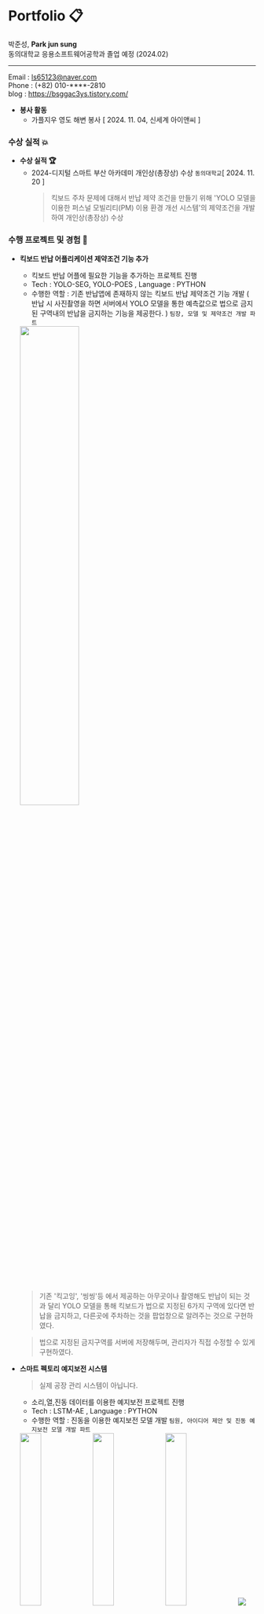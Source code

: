 # Portfolio :clipboard:
박준성, <b>Park jun sung</b></br>
동의대학교 응용소프트웨어공학과 졸업 예정 (2024.02)

---

Email : ls65123@naver.com</br>
Phone : (+82) 010-****-2810</br>
blog : https://bsggac3ys.tistory.com/

- <b>봉사 활동</b>
  - 가플지우 영도 해변 봉사 [ 2024. 11. 04, 신세계 아이앤씨 ]

### 수상 실적  :boom:
- <b>수상 실적 :trophy:</b>
  - 2024-디지털 스마트 부산 아카데미 개인상(총장상) 수상 ```동의대학교```[ 2024. 11. 20 ]
    > 킥보드 주차 문제에 대해서 반납 제약 조건을 만들기 위해 'YOLO 모델을 이용한 퍼스널 모빌리티(PM) 이용 환경 개선 시스템'의 제약조건을 개발하여 개인상(총장상) 수상  
### 수행 프로젝트 및 경험 :seedling:
- **킥보드 반납 어플리케이션 제약조건 기능 추가**
  - 킥보드 반납 어플에 필요한 기능을 추가하는 프로젝트 진행
  - Tech : YOLO-SEG, YOLO-POES , Language : PYTHON
  - 수행한 역할 :  기존 반납앱에 존재하지 않는 킥보드 반납 제약조건 기능 개발  ( 반납 시 사진촬영을 하면 서버에서 YOLO 모델을 통한 예측값으로 법으로 금지된 구역내의 반납을 금지하는 기능을 제공한다. ) ```팀장, 모델 및 제약조건 개발 파트```
  <img src="https://github.com/AnHyeontaek/Portfolio/assets/81468759/a2b96570-9a85-4e6c-a00c-ea9aff57c3ec" width="50%" height="50%"/>

  > 기존 '킥고잉', '씽씽'등 에서 제공하는 아무곳이나 촬영해도 반납이 되는 것과 달리 YOLO 모델을 통해 킥보드가 법으로 지정된 6가지 구역에 있다면 반납을 금지하고, 다른곳에 주차하는 것을 팝업창으로 알려주는 것으로 구현하였다. 
  
  > 법으로 지정된 금지구역를 서버에 저장해두며, 관리자가 직접 수정할 수 있게 구현하였다. 

- **스마트 펙토리 예지보전 시스템**
  > 실제 공장 관리 시스템이 아닙니다. 
  - 소리,열,진동 데이터를 이용한 예지보전 프로젝트 진행
  - Tech : LSTM-AE , Language : PYTHON
  - 수행한 역할 : 진동을 이용한 예지보전 모델 개발 ```팀원, 아이디어 제안 및 진동 예지보전 모델 개발 파트```
  <img src="https://github.com/AnHyeontaek/Portfolio/assets/81468759/faef1ccd-619a-4a86-9e77-08d533ecb5f7" width="30%" heigth="30%"/>
  <img src="https://github.com/AnHyeontaek/Portfolio/assets/81468759/f4d05421-050f-4510-b24f-7302d0a36242" width="30%" height="30%"/>
  <img src="https://github.com/AnHyeontaek/Portfolio/assets/81468759/8c611f53-c111-4b59-83c3-5f70f001f92c" width="30%" height="30%"/>
  <img src="http:"
  
  > 관리자에게 열,진동,소리 데이터에 이상값이 확인되면 텔레그램 문자 메세지를 제공한다.

  > LSTM-AE를 통해 모델이 정상 패턴을 학습하게 하고, 다운 샘플링을 적용하여 데이터를 효율적으로 학습할 수 있게 한다. 

### 사용 가능한 언어 :capital_abcd:

- C
- C++
- PYTHON
